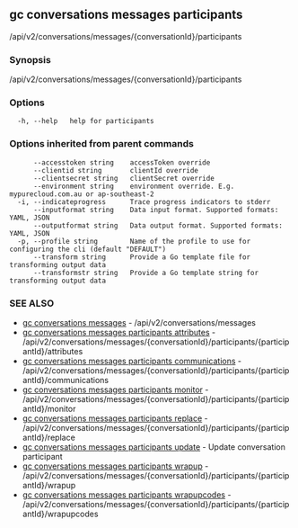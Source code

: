 ## gc conversations messages participants

/api/v2/conversations/messages/{conversationId}/participants

### Synopsis

/api/v2/conversations/messages/{conversationId}/participants

### Options

```
  -h, --help   help for participants
```

### Options inherited from parent commands

```
      --accesstoken string    accessToken override
      --clientid string       clientId override
      --clientsecret string   clientSecret override
      --environment string    environment override. E.g. mypurecloud.com.au or ap-southeast-2
  -i, --indicateprogress      Trace progress indicators to stderr
      --inputformat string    Data input format. Supported formats: YAML, JSON
      --outputformat string   Data output format. Supported formats: YAML, JSON
  -p, --profile string        Name of the profile to use for configuring the cli (default "DEFAULT")
      --transform string      Provide a Go template file for transforming output data
      --transformstr string   Provide a Go template string for transforming output data
```

### SEE ALSO

* [gc conversations messages](gc_conversations_messages.html)	 - /api/v2/conversations/messages
* [gc conversations messages participants attributes](gc_conversations_messages_participants_attributes.html)	 - /api/v2/conversations/messages/{conversationId}/participants/{participantId}/attributes
* [gc conversations messages participants communications](gc_conversations_messages_participants_communications.html)	 - /api/v2/conversations/messages/{conversationId}/participants/{participantId}/communications
* [gc conversations messages participants monitor](gc_conversations_messages_participants_monitor.html)	 - /api/v2/conversations/messages/{conversationId}/participants/{participantId}/monitor
* [gc conversations messages participants replace](gc_conversations_messages_participants_replace.html)	 - /api/v2/conversations/messages/{conversationId}/participants/{participantId}/replace
* [gc conversations messages participants update](gc_conversations_messages_participants_update.html)	 - Update conversation participant
* [gc conversations messages participants wrapup](gc_conversations_messages_participants_wrapup.html)	 - /api/v2/conversations/messages/{conversationId}/participants/{participantId}/wrapup
* [gc conversations messages participants wrapupcodes](gc_conversations_messages_participants_wrapupcodes.html)	 - /api/v2/conversations/messages/{conversationId}/participants/{participantId}/wrapupcodes


